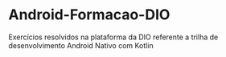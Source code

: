 # Android-Formacao-DIO
Exercícios resolvidos na plataforma da DIO referente a trilha de desenvolvimento Android Nativo com Kotlin
